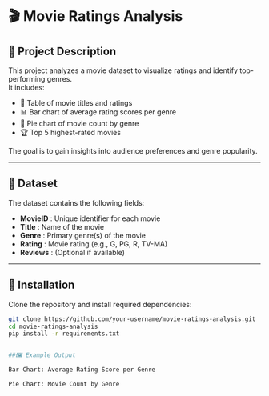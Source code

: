 # 🎬 Movie Ratings Analysis

## 📌 Project Description
This project analyzes a movie dataset to visualize ratings and identify top-performing genres.  
It includes:
- 📑 Table of movie titles and ratings  
- 📊 Bar chart of average rating scores per genre  
- 🥧 Pie chart of movie count by genre  
- 🏆 Top 5 highest-rated movies  

The goal is to gain insights into audience preferences and genre popularity.

---

## 📂 Dataset
The dataset contains the following fields:
- **MovieID** : Unique identifier for each movie  
- **Title** : Name of the movie  
- **Genre** : Primary genre(s) of the movie  
- **Rating** : Movie rating (e.g., G, PG, R, TV-MA)  
- **Reviews** : (Optional if available)

---

## 🚀 Installation
Clone the repository and install required dependencies:
```bash
git clone https://github.com/your-username/movie-ratings-analysis.git
cd movie-ratings-analysis
pip install -r requirements.txt


##🖼️ Example Output

Bar Chart: Average Rating Score per Genre

Pie Chart: Movie Count by Genre
